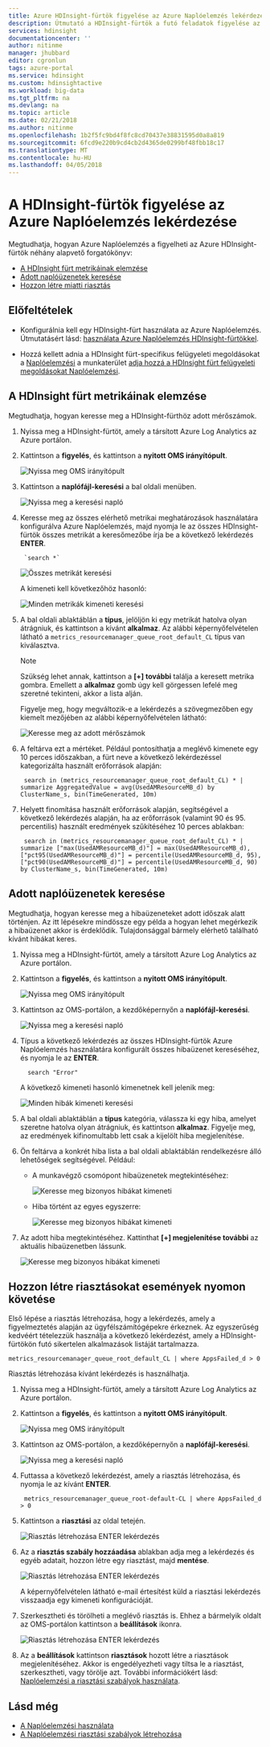 ```yaml
---
title: Azure HDInsight-fürtök figyelése az Azure Naplóelemzés lekérdezése |} Microsoft Docs
description: Útmutató a HDInsight-fürtök a futó feladatok figyelése az Azure Naplóelemzés lekérdezések futtatása.
services: hdinsight
documentationcenter: ''
author: nitinme
manager: jhubbard
editor: cgronlun
tags: azure-portal
ms.service: hdinsight
ms.custom: hdinsightactive
ms.workload: big-data
ms.tgt_pltfrm: na
ms.devlang: na
ms.topic: article
ms.date: 02/21/2018
ms.author: nitinme
ms.openlocfilehash: 1b2f5fc9bd4f8fc8cd70437e38831595d0a8a819
ms.sourcegitcommit: 6fcd9e220b9cd4cb2d4365de0299bf48fbb18c17
ms.translationtype: MT
ms.contentlocale: hu-HU
ms.lasthandoff: 04/05/2018
---
```

# <a name="query-azure-log-analytics-to-monitor-hdinsight-clusters"></a>A HDInsight-fürtök figyelése az Azure Naplóelemzés lekérdezése

Megtudhatja, hogyan Azure Naplóelemzés a figyelheti az Azure HDInsight-fürtök néhány alapvető forgatókönyv:

* [A HDInsight fürt metrikáinak elemzése](#analyze-hdinsight-cluster-metrics)
* [Adott naplóüzenetek keresése](#search-for-specific-log-messages)
* [Hozzon létre miatti riasztás](#create-alerts-for-tracking-events)

## <a name="prerequisites"></a>Előfeltételek

* Konfigurálnia kell egy HDInsight-fürt használata az Azure Naplóelemzés. Útmutatásért lásd: [használata Azure Naplóelemzés HDInsight-fürtökkel](hdinsight-hadoop-oms-log-analytics-tutorial.md).

* Hozzá kellett adnia a HDInsight fürt-specifikus felügyeleti megoldásokat a [Naplóelemzési](../operations-management-suite/operations-management-suite-overview.md) a munkaterület [adja hozzá a HDInsight fürt felügyeleti megoldásokat Naplóelemzési](hdinsight-hadoop-oms-log-analytics-management-solutions.md).

## <a name="analyze-hdinsight-cluster-metrics"></a>A HDInsight fürt metrikáinak elemzése

Megtudhatja, hogyan keresse meg a HDInsight-fürthöz adott mérőszámok.

1. Nyissa meg a HDInsight-fürtöt, amely a társított Azure Log Analytics az Azure portálon.
2. Kattintson a **figyelés**, és kattintson a **nyitott OMS irányítópult**.

    ![Nyissa meg OMS irányítópult](./media/hdinsight-hadoop-oms-log-analytics-use-queries/hdinsight-log-analytics-open-oms-dashboard.png "nyitott OMS irányítópult")

2. Kattintson a **naplófájl-keresési** a bal oldali menüben.

    ![Nyissa meg a keresési napló](./media/hdinsight-hadoop-oms-log-analytics-use-queries/hdinsight-log-analytics-click-log-search.png "nyissa meg a keresési napló")

3. Keresse meg az összes elérhető metrikai meghatározások használatára konfigurálva Azure Naplóelemzés, majd nyomja le az összes HDInsight-fürtök összes metrikát a keresőmezőbe írja be a következő lekérdezés **ENTER**.

        `search *` 

    ![Összes metrikát keresési](./media/hdinsight-hadoop-oms-log-analytics-use-queries/hdinsight-log-analytics-search-all-metrics.png "összes metrikát keresése")

    A kimeneti kell következőhöz hasonló:

    ![Minden metrikák kimeneti keresési](./media/hdinsight-hadoop-oms-log-analytics-use-queries/hdinsight-log-analytics-search-all-metrics-output.png "összes metrikák kimeneti keresése")

5. A bal oldali ablaktáblán a **típus**, jelöljön ki egy metrikát hatolva olyan átrágniuk, és kattintson a kívánt **alkalmaz**. Az alábbi képernyőfelvételen látható a `metrics_resourcemanager_queue_root_default_CL` típus van kiválasztva. 

    > [!NOTE]
    > Szükség lehet annak, kattintson a **[+] további** találja a keresett metrika gombra. Emellett a **alkalmaz** gomb úgy kell görgessen lefelé meg szeretné tekinteni, akkor a lista alján.
    > 
    >    

    Figyelje meg, hogy megváltozik-e a lekérdezés a szövegmezőben egy kiemelt mezőjében az alábbi képernyőfelvételen látható:

    ![Keresse meg az adott mérőszámok](./media/hdinsight-hadoop-oms-log-analytics-use-queries/hdinsight-log-analytics-search-specific-metrics.png "adott mérőszámok keresése")

6. A feltárva ezt a mértéket. Például pontosíthatja a meglévő kimenete egy 10 perces időszakban, a fürt neve a következő lekérdezéssel kategorizálta használt erőforrások alapján:

        search in (metrics_resourcemanager_queue_root_default_CL) * | summarize AggregatedValue = avg(UsedAMResourceMB_d) by ClusterName_s, bin(TimeGenerated, 10m)

7. Helyett finomítása használt erőforrások alapján, segítségével a következő lekérdezés alapján, ha az erőforrások (valamint 90 és 95. percentilis) használt eredmények szűkítéséhez 10 perces ablakban:

        search in (metrics_resourcemanager_queue_root_default_CL) * | summarize ["max(UsedAMResourceMB_d)"] = max(UsedAMResourceMB_d), ["pct95(UsedAMResourceMB_d)"] = percentile(UsedAMResourceMB_d, 95), ["pct90(UsedAMResourceMB_d)"] = percentile(UsedAMResourceMB_d, 90) by ClusterName_s, bin(TimeGenerated, 10m)

## <a name="search-for-specific-log-messages"></a>Adott naplóüzenetek keresése

Megtudhatja, hogyan keresse meg a hibaüzeneteket adott időszak alatt történjen. Az itt lépésekre mindössze egy példa a hogyan lehet megérkezik a hibaüzenet akkor is érdeklődik. Tulajdonsággal bármely elérhető található kívánt hibákat keres.

1. Nyissa meg a HDInsight-fürtöt, amely a társított Azure Log Analytics az Azure portálon.
2. Kattintson a **figyelés**, és kattintson a **nyitott OMS irányítópult**.

    ![Nyissa meg OMS irányítópult](./media/hdinsight-hadoop-oms-log-analytics-use-queries/hdinsight-log-analytics-open-oms-dashboard.png "nyitott OMS irányítópult")

2. Kattintson az OMS-portálon, a kezdőképernyőn a **naplófájl-keresési**.

    ![Nyissa meg a keresési napló](./media/hdinsight-hadoop-oms-log-analytics-use-queries/hdinsight-log-analytics-click-log-search.png "nyissa meg a keresési napló")

3. Típus a következő lekérdezés az összes HDInsight-fürtök Azure Naplóelemzés használatára konfigurált összes hibaüzenet kereséséhez, és nyomja le az **ENTER**. 

         search "Error"

    A következő kimeneti hasonló kimenetnek kell jelenik meg:

    ![Minden hibák kimeneti keresési](./media/hdinsight-hadoop-oms-log-analytics-use-queries/hdinsight-log-analytics-search-all-errors-output.png "összes hibák kimeneti keresése")

5. A bal oldali ablaktáblán a **típus** kategória, válassza ki egy hiba, amelyet szeretne hatolva olyan átrágniuk, és kattintson **alkalmaz**.  Figyelje meg, az eredmények kifinomultabb lett csak a kijelölt hiba megjelenítése.
7. Ön feltárva a konkrét hiba lista a bal oldali ablaktáblán rendelkezésre álló lehetőségek segítségével. Például: 

    - A munkavégző csomópont hibaüzenetek megtekintéséhez:

        ![Keresse meg bizonyos hibákat kimeneti](./media/hdinsight-hadoop-oms-log-analytics-use-queries/hdinsight-log-analytics-search-specific-error-refined.png "bizonyos hibákat kimeneti keresése")

    - Hiba történt az egyes egyszerre:

        ![Keresse meg bizonyos hibákat kimeneti](./media/hdinsight-hadoop-oms-log-analytics-use-queries/hdinsight-log-analytics-search-specific-error-time.png "bizonyos hibákat kimeneti keresése")

9. Az adott hiba megtekintéséhez. Kattinthat **[+] megjelenítése további** az aktuális hibaüzenetben lássunk.

    ![Keresse meg bizonyos hibákat kimeneti](./media/hdinsight-hadoop-oms-log-analytics-use-queries/hdinsight-log-analytics-search-specific-error-arrived.png "bizonyos hibákat kimeneti keresése")

## <a name="create-alerts-for-tracking-events"></a>Hozzon létre riasztásokat események nyomon követése

Első lépése a riasztás létrehozása, hogy a lekérdezés, amely a figyelmeztetés alapján az ügyfélszámítógépekre érkeznek. Az egyszerűség kedvéért tételezzük használja a következő lekérdezést, amely a HDInsight-fürtökön futó sikertelen alkalmazások listáját tartalmazza.

    metrics_resourcemanager_queue_root_default_CL | where AppsFailed_d > 0

Riasztás létrehozása kívánt lekérdezés is használhatja.

1. Nyissa meg a HDInsight-fürtöt, amely a társított Azure Log Analytics az Azure portálon.
2. Kattintson a **figyelés**, és kattintson a **nyitott OMS irányítópult**.

    ![Nyissa meg OMS irányítópult](./media/hdinsight-hadoop-oms-log-analytics-use-queries/hdinsight-log-analytics-open-oms-dashboard.png "nyitott OMS irányítópult")

2. Kattintson az OMS-portálon, a kezdőképernyőn a **naplófájl-keresési**.

    ![Nyissa meg a keresési napló](./media/hdinsight-hadoop-oms-log-analytics-use-queries/hdinsight-log-analytics-click-log-search.png "nyissa meg a keresési napló")

3. Futtassa a következő lekérdezést, amely a riasztás létrehozása, és nyomja le az kívánt **ENTER**.

        metrics_resourcemanager_queue_root-default-CL | where AppsFailed_d > 0

4. Kattintson a **riasztási** az oldal tetején.

    ![Riasztás létrehozása ENTER lekérdezés](./media/hdinsight-hadoop-oms-log-analytics-use-queries/hdinsight-log-analytics-create-alert-query.png "Enter lekérdezés riasztás létrehozása")

4. Az a **riasztás szabály hozzáadása** ablakban adja meg a lekérdezés és egyéb adatait, hozzon létre egy riasztást, majd **mentése**.

    ![Riasztás létrehozása ENTER lekérdezés](./media/hdinsight-hadoop-oms-log-analytics-use-queries/hdinsight-log-analytics-create-alert.png "Enter lekérdezés riasztás létrehozása")

    A képernyőfelvételen látható e-mail értesítést küld a riasztási lekérdezés visszaadja egy kimeneti konfigurációját.

5. Szerkesztheti és törölheti a meglévő riasztás is. Ehhez a bármelyik oldalt az OMS-portálon kattintson a **beállítások** ikonra.

    ![Riasztás létrehozása ENTER lekérdezés](./media/hdinsight-hadoop-oms-log-analytics-use-queries/hdinsight-log-analytics-edit-alert.png "Enter lekérdezés riasztás létrehozása")

6. Az a **beállítások** kattintson **riasztások** hozott létre a riasztások megjelenítéséhez. Akkor is engedélyezheti vagy tiltsa le a riasztást, szerkesztheti, vagy törölje azt. További információkért lásd: [Naplóelemzési a riasztási szabályok használata](../log-analytics/log-analytics-alerts-creating.md).

## <a name="see-also"></a>Lásd még

* [A Naplóelemzési használata](https://blogs.msdn.microsoft.com/wei_out_there_with_system_center/2016/07/03/oms-log-analytics-create-tiles-drill-ins-and-dashboards-with-the-view-designer/)
* [A Naplóelemzési riasztási szabályok létrehozása](../log-analytics/log-analytics-alerts-creating.md)
